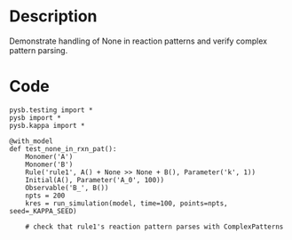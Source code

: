 # Description
Demonstrate handling of None in reaction patterns and verify complex pattern parsing.

# Code
```
pysb.testing import *
pysb import *
pysb.kappa import *

@with_model
def test_none_in_rxn_pat():
    Monomer('A')
    Monomer('B')
    Rule('rule1', A() + None >> None + B(), Parameter('k', 1))
    Initial(A(), Parameter('A_0', 100))
    Observable('B_', B())
    npts = 200
    kres = run_simulation(model, time=100, points=npts, seed=_KAPPA_SEED)

    # check that rule1's reaction pattern parses with ComplexPatterns

```
